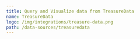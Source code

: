 ```yaml
---
title: Query and Visualize data from TreasureData
name: TreasureData
logo: /img/integrations/treasure-data.png
path: /data-sources/treasuredata
---
```

